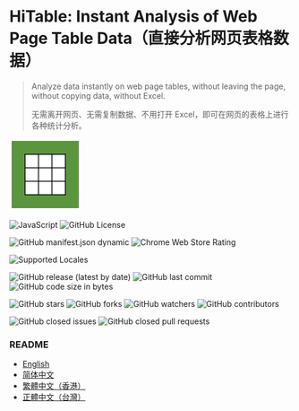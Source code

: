 HiTable: Instant Analysis of Web Page Table Data（直接分析网页表格数据）
===

> Analyze data instantly on web page tables, without leaving the page, without copying data, without Excel.
>
> 无需离开网页、无需复制数据、不用打开 Excel，即可在网页的表格上进行各种统计分析。

![HiTable](src/assets/logo.png)

![JavaScript](https://img.shields.io/badge/language-JavaScript-blue?style=for-the-badge&color=2196F4)
![GitHub License](https://img.shields.io/github/license/wxy/HiTable?style=for-the-badge&color=2196F4)


![GitHub manifest.json dynamic](https://img.shields.io/github/manifest-json/manifest_version/wxy/HiTable?style=for-the-badge&color=FFA500)
![Chrome Web Store Rating](https://img.shields.io/chrome-web-store/stars/gepfjnfkjimhdfemijfnnpefdpocldpc?style=for-the-badge&color=FFA500)

![Supported Locales](https://img.shields.io/badge/Supported%20Locales-en%20|%20zh(CN/HK/TW)-blue?style=for-the-badge&color=8bc34a)

![GitHub release (latest by date)](https://img.shields.io/github/v/release/wxy/HiTable?style=for-the-badge&color=800080)
![GitHub last commit](https://img.shields.io/github/last-commit/wxy/HiTable?style=for-the-badge&color=800080)
![GitHub code size in bytes](https://img.shields.io/github/languages/code-size/wxy/HiTable?style=for-the-badge&color=800080)

![GitHub stars](https://img.shields.io/github/stars/wxy/HiTable?style=for-the-badge&color=00008B)
![GitHub forks](https://img.shields.io/github/forks/wxy/HiTable?style=for-the-badge&color=00008B)
![GitHub watchers](https://img.shields.io/github/watchers/wxy/HiTable?style=for-the-badge&color=00008B)
![GitHub contributors](https://img.shields.io/github/contributors/wxy/HiTable?style=for-the-badge&color=00008B)

![GitHub closed issues](https://img.shields.io/github/issues-closed/wxy/HiTable?style=for-the-badge&color=FF0000)
![GitHub closed pull requests](https://img.shields.io/github/issues-pr-closed/wxy/HiTable?style=for-the-badge&color=FF0000)

### README

- [English](README-en.md)
- [简体中文](README-zh_CN.md)
- [繁體中文（香港）](README-zh_HK.md)
- [正體中文（台灣）](README-zh_TW.md)